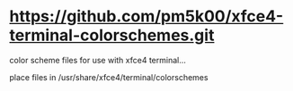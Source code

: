 # https://github.com/pm5k00/xfce4-terminal-colorschemes.git
color scheme files for use with xfce4 terminal...

place files in /usr/share/xfce4/terminal/colorschemes

